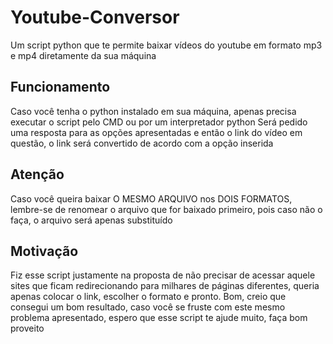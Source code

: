 # Youtube-Conversor
Um script python que te permite baixar vídeos do youtube em formato mp3 e mp4 diretamente da sua máquina

## Funcionamento
Caso você tenha o python instalado em sua máquina, apenas precisa executar o script pelo CMD ou por um interpretador python
Será pedido uma resposta para as opções apresentadas e então o link do vídeo em questão, o link será convertido de acordo com a opção inserida

## Atenção
Caso você queira baixar O MESMO ARQUIVO nos DOIS FORMATOS, lembre-se de renomear o arquivo que for baixado primeiro, pois caso não o faça, o arquivo será apenas substituído

## Motivação
Fiz esse script justamente na proposta de não precisar de acessar aquele sites que ficam redirecionando para milhares de páginas diferentes, queria apenas colocar o link, escolher o formato e pronto. Bom, creio que consegui um bom resultado, caso você se fruste com este mesmo problema apresentado, espero que esse script te ajude muito, faça bom proveito

